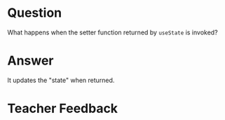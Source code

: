 # Question

What happens when the setter function returned by `useState` is invoked?

# Answer

It updates the "state" when returned.

# Teacher Feedback